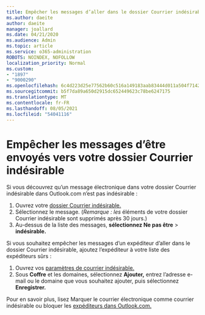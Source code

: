 ```yaml
---
title: Empêcher les messages d’aller dans le dossier Courrier indésirable dans Outlook.com
ms.author: daeite
author: daeite
manager: joallard
ms.date: 04/21/2020
ms.audience: Admin
ms.topic: article
ms.service: o365-administration
ROBOTS: NOINDEX, NOFOLLOW
localization_priority: Normal
ms.custom:
- "1897"
- "9000290"
ms.openlocfilehash: 6c4d223d25e77562b60c516a149183aab83444d011a504f71424479792c97cfa
ms.sourcegitcommit: b5f7da89a650d2915dc652449623c78be6247175
ms.translationtype: MT
ms.contentlocale: fr-FR
ms.lasthandoff: 08/05/2021
ms.locfileid: "54041116"
---
```

# <a name="stop-messages-from-going-to-your-junk-email-folder"></a>Empêcher les messages d’être envoyés vers votre dossier Courrier indésirable

Si vous découvrez qu’un message électronique dans votre dossier Courrier indésirable dans Outlook.com n’est pas indésirable :

1. Ouvrez votre [dossier Courrier indésirable.](https://outlook.live.com/mail/junkemail)
1. Sélectionnez le message. (*Remarque : les* éléments de votre dossier Courrier indésirable sont supprimés après 30 jours.)
1. Au-dessus de la liste des messages, **sélectionnez Ne pas être**  >  **indésirable.**

Si vous souhaitez empêcher les messages d’un expéditeur d’aller dans le dossier Courrier indésirable, ajoutez l’expéditeur à votre liste des expéditeurs sûrs :

1. Ouvrez vos [paramètres de courrier indésirable.](https://go.microsoft.com/fwlink/?linkid=2035804)
1. Sous **Coffre** et les domaines, sélectionnez **Ajouter,** entrez l’adresse e-mail ou le domaine que vous souhaitez ajouter, puis sélectionnez **Enregistrer.**

Pour en savoir plus, lisez Marquer le courrier électronique comme courrier indésirable ou bloquer les [expéditeurs dans Outlook.com.](https://support.office.com/article/a3ece97b-82f8-4a5e-9ac3-e92fa6427ae4?wt.mc_id=Office_Outlook_com_Alchemy)
